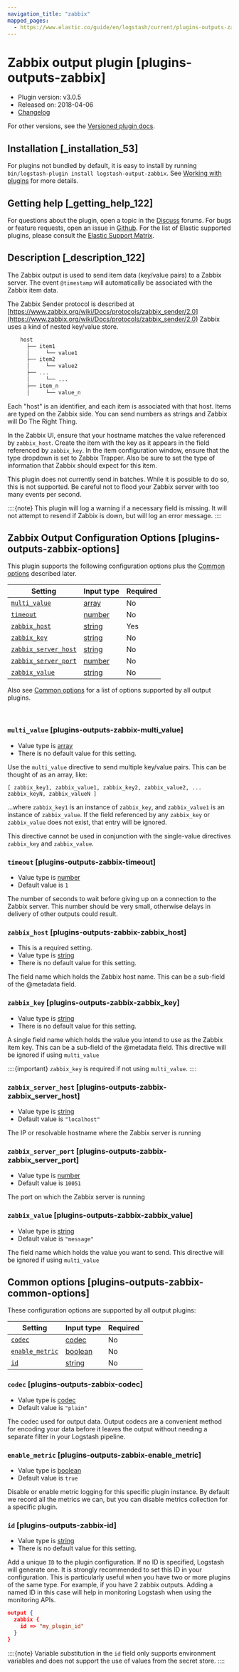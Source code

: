 ```yaml
---
navigation_title: "zabbix"
mapped_pages:
  - https://www.elastic.co/guide/en/logstash/current/plugins-outputs-zabbix.html
---
```


# Zabbix output plugin [plugins-outputs-zabbix]


* Plugin version: v3.0.5
* Released on: 2018-04-06
* [Changelog](https://github.com/logstash-plugins/logstash-output-zabbix/blob/v3.0.5/CHANGELOG.md)

For other versions, see the [Versioned plugin docs](logstash-docs://docs/reference/output-zabbix-index.md).

## Installation [_installation_53]

For plugins not bundled by default, it is easy to install by running `bin/logstash-plugin install logstash-output-zabbix`. See [Working with plugins](/reference/working-with-plugins.md) for more details.


## Getting help [_getting_help_122]

For questions about the plugin, open a topic in the [Discuss](http://discuss.elastic.co) forums. For bugs or feature requests, open an issue in [Github](https://github.com/logstash-plugins/logstash-output-zabbix). For the list of Elastic supported plugins, please consult the [Elastic Support Matrix](https://www.elastic.co/support/matrix#logstash_plugins).


## Description [_description_122]

The Zabbix output is used to send item data (key/value pairs) to a Zabbix server.  The event `@timestamp` will automatically be associated with the Zabbix item data.

The Zabbix Sender protocol is described at [https://www.zabbix.org/wiki/Docs/protocols/zabbix_sender/2.0](https://www.zabbix.org/wiki/Docs/protocols/zabbix_sender/2.0) Zabbix uses a kind of nested key/value store.

```txt
    host
      ├── item1
      │     └── value1
      ├── item2
      │     └── value2
      ├── ...
      │     └── ...
      ├── item_n
      │     └── value_n
```

Each "host" is an identifier, and each item is associated with that host. Items are typed on the Zabbix side.  You can send numbers as strings and Zabbix will Do The Right Thing.

In the Zabbix UI, ensure that your hostname matches the value referenced by `zabbix_host`. Create the item with the key as it appears in the field referenced by `zabbix_key`.  In the item configuration window, ensure that the type dropdown is set to Zabbix Trapper. Also be sure to set the type of information that Zabbix should expect for this item.

This plugin does not currently send in batches.  While it is possible to do so, this is not supported.  Be careful not to flood your Zabbix server with too many events per second.

::::{note}
This plugin will log a warning if a necessary field is missing. It will not attempt to resend if Zabbix is down, but will log an error message.
::::



## Zabbix Output Configuration Options [plugins-outputs-zabbix-options]

This plugin supports the following configuration options plus the [Common options](#plugins-outputs-zabbix-common-options) described later.

| Setting | Input type | Required |
| --- | --- | --- |
| [`multi_value`](#plugins-outputs-zabbix-multi_value) | [array](/reference/configuration-file-structure.md#array) | No |
| [`timeout`](#plugins-outputs-zabbix-timeout) | [number](/reference/configuration-file-structure.md#number) | No |
| [`zabbix_host`](#plugins-outputs-zabbix-zabbix_host) | [string](/reference/configuration-file-structure.md#string) | Yes |
| [`zabbix_key`](#plugins-outputs-zabbix-zabbix_key) | [string](/reference/configuration-file-structure.md#string) | No |
| [`zabbix_server_host`](#plugins-outputs-zabbix-zabbix_server_host) | [string](/reference/configuration-file-structure.md#string) | No |
| [`zabbix_server_port`](#plugins-outputs-zabbix-zabbix_server_port) | [number](/reference/configuration-file-structure.md#number) | No |
| [`zabbix_value`](#plugins-outputs-zabbix-zabbix_value) | [string](/reference/configuration-file-structure.md#string) | No |

Also see [Common options](#plugins-outputs-zabbix-common-options) for a list of options supported by all output plugins.

 

### `multi_value` [plugins-outputs-zabbix-multi_value]

* Value type is [array](/reference/configuration-file-structure.md#array)
* There is no default value for this setting.

Use the `multi_value` directive to send multiple key/value pairs. This can be thought of as an array, like:

`[ zabbix_key1, zabbix_value1, zabbix_key2, zabbix_value2, ... zabbix_keyN, zabbix_valueN ]`

…​where `zabbix_key1` is an instance of `zabbix_key`, and `zabbix_value1` is an instance of `zabbix_value`.  If the field referenced by any `zabbix_key` or `zabbix_value` does not exist, that entry will be ignored.

This directive cannot be used in conjunction with the single-value directives `zabbix_key` and `zabbix_value`.


### `timeout` [plugins-outputs-zabbix-timeout]

* Value type is [number](/reference/configuration-file-structure.md#number)
* Default value is `1`

The number of seconds to wait before giving up on a connection to the Zabbix server. This number should be very small, otherwise delays in delivery of other outputs could result.


### `zabbix_host` [plugins-outputs-zabbix-zabbix_host]

* This is a required setting.
* Value type is [string](/reference/configuration-file-structure.md#string)
* There is no default value for this setting.

The field name which holds the Zabbix host name. This can be a sub-field of the @metadata field.


### `zabbix_key` [plugins-outputs-zabbix-zabbix_key]

* Value type is [string](/reference/configuration-file-structure.md#string)
* There is no default value for this setting.

A single field name which holds the value you intend to use as the Zabbix item key. This can be a sub-field of the @metadata field. This directive will be ignored if using `multi_value`

::::{important}
`zabbix_key` is required if not using `multi_value`.
::::



### `zabbix_server_host` [plugins-outputs-zabbix-zabbix_server_host]

* Value type is [string](/reference/configuration-file-structure.md#string)
* Default value is `"localhost"`

The IP or resolvable hostname where the Zabbix server is running


### `zabbix_server_port` [plugins-outputs-zabbix-zabbix_server_port]

* Value type is [number](/reference/configuration-file-structure.md#number)
* Default value is `10051`

The port on which the Zabbix server is running


### `zabbix_value` [plugins-outputs-zabbix-zabbix_value]

* Value type is [string](/reference/configuration-file-structure.md#string)
* Default value is `"message"`

The field name which holds the value you want to send. This directive will be ignored if using `multi_value`



## Common options [plugins-outputs-zabbix-common-options]

These configuration options are supported by all output plugins:

| Setting | Input type | Required |
| --- | --- | --- |
| [`codec`](#plugins-outputs-zabbix-codec) | [codec](/reference/configuration-file-structure.md#codec) | No |
| [`enable_metric`](#plugins-outputs-zabbix-enable_metric) | [boolean](/reference/configuration-file-structure.md#boolean) | No |
| [`id`](#plugins-outputs-zabbix-id) | [string](/reference/configuration-file-structure.md#string) | No |

### `codec` [plugins-outputs-zabbix-codec]

* Value type is [codec](/reference/configuration-file-structure.md#codec)
* Default value is `"plain"`

The codec used for output data. Output codecs are a convenient method for encoding your data before it leaves the output without needing a separate filter in your Logstash pipeline.


### `enable_metric` [plugins-outputs-zabbix-enable_metric]

* Value type is [boolean](/reference/configuration-file-structure.md#boolean)
* Default value is `true`

Disable or enable metric logging for this specific plugin instance. By default we record all the metrics we can, but you can disable metrics collection for a specific plugin.


### `id` [plugins-outputs-zabbix-id]

* Value type is [string](/reference/configuration-file-structure.md#string)
* There is no default value for this setting.

Add a unique `ID` to the plugin configuration. If no ID is specified, Logstash will generate one. It is strongly recommended to set this ID in your configuration. This is particularly useful when you have two or more plugins of the same type. For example, if you have 2 zabbix outputs. Adding a named ID in this case will help in monitoring Logstash when using the monitoring APIs.

```json
output {
  zabbix {
    id => "my_plugin_id"
  }
}
```

::::{note}
Variable substitution in the `id` field only supports environment variables and does not support the use of values from the secret store.
::::




